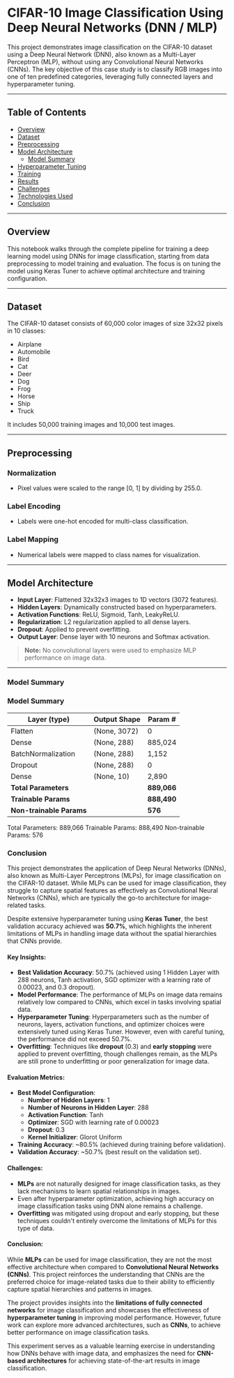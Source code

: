 # CIFAR-10 Image Classification Using Deep Neural Networks (DNN / MLP)

This project demonstrates image classification on the CIFAR-10 dataset using a Deep Neural Network (DNN), also known as a Multi-Layer Perceptron (MLP), without using any Convolutional Neural Networks (CNNs). The key objective of this case study is to classify RGB images into one of ten predefined categories, leveraging fully connected layers and hyperparameter tuning.

---

## Table of Contents
- [Overview](#overview)
- [Dataset](#dataset)
- [Preprocessing](#preprocessing)
- [Model Architecture](#model-architecture)
  - [Model Summary](#model-summary)
- [Hyperparameter Tuning](#hyperparameter-tuning)
- [Training](#training)
- [Results](#results)
- [Challenges](#challenges)
- [Technologies Used](#technologies-used)
- [Conclusion](#conclusion)

---

## Overview

This notebook walks through the complete pipeline for training a deep learning model using DNNs for image classification, starting from data preprocessing to model training and evaluation. The focus is on tuning the model using Keras Tuner to achieve optimal architecture and training configuration.

---

## Dataset

The CIFAR-10 dataset consists of 60,000 color images of size 32x32 pixels in 10 classes:

- Airplane  
- Automobile  
- Bird  
- Cat  
- Deer  
- Dog  
- Frog  
- Horse  
- Ship  
- Truck  

It includes 50,000 training images and 10,000 test images.

---

## Preprocessing

### Normalization
- Pixel values were scaled to the range [0, 1] by dividing by 255.0.

### Label Encoding
- Labels were one-hot encoded for multi-class classification.

### Label Mapping
- Numerical labels were mapped to class names for visualization.

---

## Model Architecture

- **Input Layer**: Flattened 32x32x3 images to 1D vectors (3072 features).  
- **Hidden Layers**: Dynamically constructed based on hyperparameters.  
- **Activation Functions**: ReLU, Sigmoid, Tanh, LeakyReLU.  
- **Regularization**: L2 regularization applied to all dense layers.  
- **Dropout**: Applied to prevent overfitting.  
- **Output Layer**: Dense layer with 10 neurons and Softmax activation.  

> **Note:** No convolutional layers were used to emphasize MLP performance on image data.

---

### Model Summary
### Model Summary

| Layer (type)        | Output Shape   | Param # |
|---------------------|----------------|---------|
| Flatten             | (None, 3072)   | 0       |
| Dense               | (None, 288)    | 885,024 |
| BatchNormalization  | (None, 288)    | 1,152   |
| Dropout             | (None, 288)    | 0       |
| Dense               | (None, 10)     | 2,890   |
| **Total Parameters**     |                | **889,066** |
| **Trainable Params**     |                | **888,490** |
| **Non-trainable Params** |                | **576**     |

Total Parameters: 889,066
Trainable Params: 888,490
Non-trainable Params: 576

### Conclusion

This project demonstrates the application of Deep Neural Networks (DNNs), also known as Multi-Layer Perceptrons (MLPs), for image classification on the CIFAR-10 dataset. While MLPs can be used for image classification, they struggle to capture spatial features as effectively as Convolutional Neural Networks (CNNs), which are typically the go-to architecture for image-related tasks.

Despite extensive hyperparameter tuning using **Keras Tuner**, the best validation accuracy achieved was **50.7%**, which highlights the inherent limitations of MLPs in handling image data without the spatial hierarchies that CNNs provide. 

#### Key Insights:
- **Best Validation Accuracy**: 50.7% (achieved using 1 Hidden Layer with 288 neurons, Tanh activation, SGD optimizer with a learning rate of 0.00023, and 0.3 dropout).
- **Model Performance**: The performance of MLPs on image data remains relatively low compared to CNNs, which excel in tasks involving spatial data.
- **Hyperparameter Tuning**: Hyperparameters such as the number of neurons, layers, activation functions, and optimizer choices were extensively tuned using Keras Tuner. However, even with careful tuning, the performance did not exceed 50.7%.
- **Overfitting**: Techniques like **dropout** (0.3) and **early stopping** were applied to prevent overfitting, though challenges remain, as the MLPs are still prone to underfitting or poor generalization for image data.

#### Evaluation Metrics:
- **Best Model Configuration**:
    - **Number of Hidden Layers**: 1
    - **Number of Neurons in Hidden Layer**: 288
    - **Activation Function**: Tanh
    - **Optimizer**: SGD with learning rate of 0.00023
    - **Dropout**: 0.3
    - **Kernel Initializer**: Glorot Uniform
- **Training Accuracy**: ~80.5% (achieved during training before validation).
- **Validation Accuracy**: ~50.7% (best result on the validation set).

#### Challenges:
- **MLPs** are not naturally designed for image classification tasks, as they lack mechanisms to learn spatial relationships in images.
- Even after hyperparameter optimization, achieving high accuracy on image classification tasks using DNN alone remains a challenge.
- **Overfitting** was mitigated using dropout and early stopping, but these techniques couldn't entirely overcome the limitations of MLPs for this type of data.

#### Conclusion:
While **MLPs** can be used for image classification, they are not the most effective architecture when compared to **Convolutional Neural Networks (CNNs)**. This project reinforces the understanding that CNNs are the preferred choice for image-related tasks due to their ability to efficiently capture spatial hierarchies and patterns in images. 

The project provides insights into the **limitations of fully connected networks** for image classification and showcases the effectiveness of **hyperparameter tuning** in improving model performance. However, future work can explore more advanced architectures, such as **CNNs**, to achieve better performance on image classification tasks.

This experiment serves as a valuable learning exercise in understanding how DNNs behave with image data, and emphasizes the need for **CNN-based architectures** for achieving state-of-the-art results in image classification.



